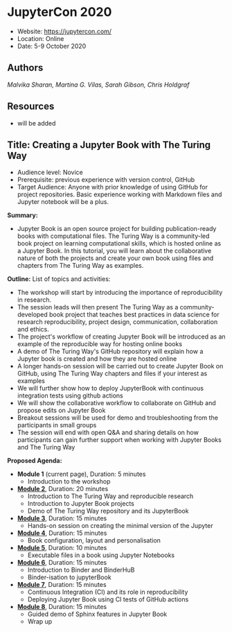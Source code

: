 # JupyterCon 2020

- Website: https://jupytercon.com/
- Location: Online
- Date: 5-9 October 2020

## Authors

*Malvika Sharan, Martina G. Vilas, Sarah Gibson, Chris Holdgraf*

## Resources

- will be added

## Title: Creating a Jupyter Book with The Turing Way

- Audience level: Novice
- Prerequisite: previous experience with version control, GitHub
- Target Audience: Anyone with prior knowledge of using GitHub for project repositories. Basic experience working with Markdown files and Jupyter notebook will be a plus. 

**Summary:**
- Jupyter Book is an open source project for building publication-ready books with computational files. The Turing Way is a community-led book project on learning computational skills, which is hosted online as a Jupyter Book. In this tutorial, you will learn about the collaborative nature of both the projects and create your own book using files and chapters from The Turing Way as examples.

**Outline:**
List of topics and activities:
- The workshop will start by introducing the importance of reproducibility in research.
- The session leads will then present The Turing Way as a community-developed book project that teaches best practices in data science for research reproducibility, project design, communication, collaboration and ethics.
- The project's workflow of creating Jupyter Book will be introduced as an example of the reproducible way for hosting online books
- A demo of The Turing Way's GitHub repository will explain how a Jupyter book is created and how they are hosted online
- A longer hands-on session will be carried out to create Jupyter Book on GitHub, using The Turing Way chapters and files if your interest as examples
- We will further show how to deploy JupyterBook with continuous integration tests using github actions
- We will show the collaborative workflow to collaborate on GitHub and propose edits on Jupyter Book
- Breakout sessions will be used for demo and troubleshooting from the participants in small groups
- The session will end with open Q&A and sharing details on how participants can gain further support when working with Jupyter Books and The Turing Way

**Proposed Agenda:**

- **Module 1** (current page), Duration: 5 minutes 
  - Introduction to the workshop
- **[Module 2](./notebooks/2-introduction.ipynb)**, Duration: 20 minutes
  - Introduction to The Turing Way and reproducible research
  - Introduction to Jupyter Book projects
  - Demo of The Turing Way repository and its JupyterBook
  <!---Show important bits: website folder, _toc file, config file--->
- **[Module 3](./notebooks/3-setup-jupyterbook.ipynb)**, Duration: 15 minutes 
  - Hands-on session on creating the minimal version of the Jupyter
  <!---Set up the repository, add a chapter, create a table of content, build the book--->
- **[Module 4](./notebooks/4-config-jupyterbook.ipynb)**, Duration: 15 minutes
  - Book configuration, layout and personalisation
   <!---config file--->
- **[Module 5](./notebooks/5-more-jupyterbook.ipynb)**, Duration: 10 minutes
  - Executable files in a book using Jupyter Notebooks
   <!---Create a new JupyterNotebook from scratch--->   
- **[Module 6](./notebooks/6-binder-jupyterbook.ipynb)**, Duration: 15 minutes
  - Introduction to Binder and BinderHuB
  - Binder-isation to jupyterBook
- **[Module 7](](./notebooks/7-ci-jupyterbook.ipynb))**, Duration: 15 minutes
  - Continuous Integration (CI) and its role in reproducibility
  - Deploying Jupyter Book using CI tests of GitHub actions
- **[Module 8](./notebooks/8-final-demo.ipynb)**, Duration: 15 minutes
  - Guided demo of Sphinx features in Jupyter Book
  - Wrap up
  <!---for cross-referencing, citation, pdf export, collaborative workflow on GitHub repository to edit a chapter or propose edits on Jupyter Book--->
